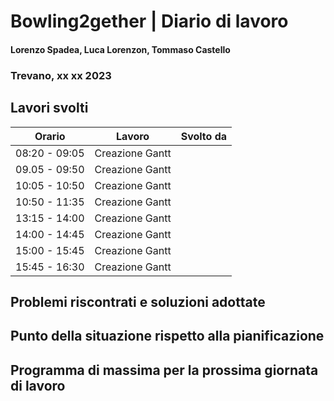 # Bowling2gether | Diario di lavoro
#### Lorenzo Spadea, Luca Lorenzon, Tommaso Castello
### Trevano, xx xx 2023

## Lavori svolti


|Orario        |Lavoro                                         |Svolto da                  |
|--------------|-----------------------------------------------|---------------------------|
|08:20 - 09:05 |Creazione Gantt                                |                           |
|09.05 - 09:50 |Creazione Gantt                                |                           |
|10:05 - 10:50 |Creazione Gantt                                |                           |
|10:50 - 11:35 |Creazione Gantt                                |                           |
|13:15 - 14:00 |Creazione Gantt                                |                           |
|14:00 - 14:45 |Creazione Gantt                                |                           |
|15:00 - 15:45 |Creazione Gantt                                |                           |
|15:45 - 16:30 |Creazione Gantt                                |                           |


##  Problemi riscontrati e soluzioni adottate


## Punto della situazione rispetto alla pianificazione


## Programma di massima per la prossima giornata di lavoro

